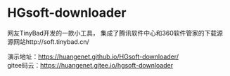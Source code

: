 # HGsoft-downloader
网友TinyBad开发的一款小工具，
集成了腾讯软件中心和360软件管家的下载源
源网站http://soft.tinybad.cn/

演示地址：https://huangenet.github.io/HGsoft-downloader/
<br>
gitee码云：https://huangenet.gitee.io/hgsoft-downloader
